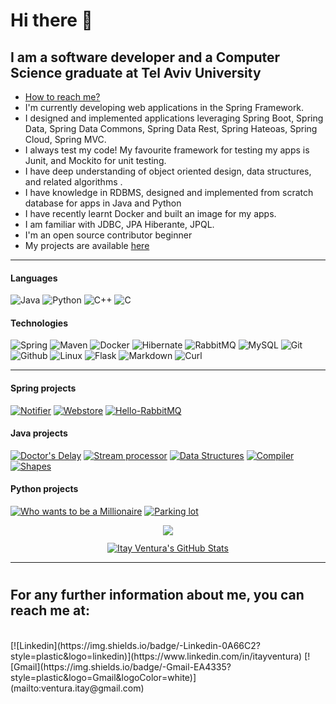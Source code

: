 # Hi there 👋 
## I am a software developer and a Computer Science graduate at Tel Aviv University
<!--- 🔭 I’m currently working on ... -->
- <a href="#contact">How to reach me?</a>
- I'm currently developing web applications in the Spring Framework.
- I designed and implemented applications leveraging Spring Boot, Spring Data, Spring Data Commons, Spring Data Rest, Spring Hateoas, Spring Cloud, Spring MVC.
- I always test my code! My favourite framework for testing my apps is Junit, and Mockito for unit testing.
- I have deep understanding of object oriented design, data structures, and related algorithms .
- I have knowledge in RDBMS, designed and implemented from scratch database for apps in Java and Python
- I have recently learnt Docker and built an image for my apps.
- I am familiar with JDBC, JPA Hiberante, JPQL.
- I'm an open source contributor beginner
- My projects are available [here](https://github.com/itayventura?tab=repositories)

---

#### Languages
![Java](https://img.shields.io/badge/-Java-8B4513?&logo=Java&logoColor=fff&style=plastic)
![Python](https://img.shields.io/badge/-Python-ffd757?&logo=Python&logoColor=3776AB&style=plastic)
![C++](https://img.shields.io/badge/-C++-00599C?&logo=c%2b%2b&logoColor=00599&style=plastic)
![C](https://img.shields.io/badge/-c-A8B9CC?&logo=C&logoColor=00599C&style=plastic)

#### Technologies
![Spring](https://img.shields.io/badge/-Spring-6DB33F?&style=plastic&logo=spring&logoColor=fff)
![Maven](https://img.shields.io/badge/-Maven-C71A36?&style=plastic&logo=Apache%20Maven&logoColor=#C71A36)
![Docker](https://img.shields.io/badge/-Docker-2496ED?style=plastic&logo=Docker&logoColor=fff)
![Hibernate](https://img.shields.io/badge/-Hibernate-59666C?style=plastic&logo=hibernate)
![RabbitMQ](https://img.shields.io/badge/-RabbitMQ-FF6600?&style=plastic&logo=rabbitmq&logoColor=fff)
![MySQL](https://img.shields.io/badge/-MySQL-4479A1?style=plastic&logo=mysql&logoColor=fff&logoWidth=16)
![Git](https://img.shields.io/badge/-Git-F05032?style=plastic&logo=git&logoColor=fff)
![Github](https://img.shields.io/badge/-Github-000?&logo=github)
![Linux](https://img.shields.io/badge/Linux-FCC624?style=plastic&logo=linux&logoWidth=16&logoColor=fff)
![Flask](https://img.shields.io/badge/-Flask-white?&style=plastic&logo=flask&logoColor=black)
![Markdown](https://img.shields.io/badge/-Markdown-black?style=plastic&logo=markdown&logoColor=fff)
![Curl](https://img.shields.io/badge/-Curl-007600?&logo=curl&logoColor=073551&style=plastic)
<!-- https://img.shields.io/badge/-IntelliJ-000?&logo=IntelliJ%20Idea
-->
---
#### Spring projects
[![Notifier](https://img.shields.io/badge/Notifier-%20-yellow?style=plastic)](https://github.com/Itayventura/Notifier)
[![Webstore](https://img.shields.io/badge/Webstore-%20-brown?style=plastic)](https://github.com/Itayventura/webstore)
[![Hello-RabbitMQ](https://img.shields.io/badge/Hello%20RabbitMQ-%20-FF6600?style=plastic)](https://github.com/Itayventura/Hello-RabbitMQ)

#### Java projects
[![Doctor's Delay](https://img.shields.io/badge/Doctor's%20Delay-%20-red?style=plastic)](https://github.com/Itayventura/DoctorsDelay)
[![Stream processor](https://img.shields.io/badge/Stream%20Processor-%20-orange?style=plastic)](https://github.com/Itayventura/StreamProcessor)
[![Data Structures](https://img.shields.io/badge/Data%20Structuers%20and%20Algorithms-%20-green?style=plastic)](https://github.com/Itayventura/DataStructures)
[![Compiler](https://img.shields.io/badge/Compiler-%20-lightgrey?style=plastic)](https://github.com/Itayventura/COMPILATION)
[![Shapes](https://img.shields.io/badge/Shapes-%20-pink?style=plastic)](https://github.com/Itayventura/shape)


#### Python projects
[![Who wants to be a Millionaire](https://img.shields.io/badge/Who%20wants%20to%20be%20a%20millionaire-%20-blue?style=plastic)](https://github.com/Itayventura/WhoWantsToBeAMillionaire)
[![Parking lot](https://img.shields.io/badge/Parking%20lot-%20-yellowgreen?style=plastic)](https://github.com/Itayventura/ParkingLot)


<div style='list-style-type: none;  display:flex; justify-content:center; align-items:center; flex-direction:column'>
  <div style='margin-bottom:12px'>
    <a href="https://github.com/Itayventura/Itayventura">
      <img align="center" src="https://github-readme-stats.vercel.app/api/top-langs/?username=Itayventura&hide=c%2B%2B,c%23&theme=dark&langs_count=5&layout=compact" />
    </a>
  </div>
  <div>
    <a href="https://github.com/Itayventura/Itayventura">
      <img align="center" src="https://github-readme-stats.vercel.app/api?username=Itayventura&show_icons=true&line_height=27&count_private=true&hide=stars&theme=dark" alt="Itay Ventura's GitHub Stats" />
    </a>
  </div>
</div>
</div>

---
# <h2 id="contact">For any further information about me, you can reach me at:</h2>
<br>
[![Linkedin](https://img.shields.io/badge/-Linkedin-0A66C2?style=plastic&logo=linkedin)](https://www.linkedin.com/in/itayventura)
[![Gmail](https://img.shields.io/badge/-Gmail-EA4335?style=plastic&logo=Gmail&logoColor=white)](mailto:ventura.itay@gmail.com)

<!-- add stats:
https://github-readme-stats.vercel.app/api?username=itayventura&show_icons=true&theme=dark&line_height=40 -->
<!--
**Itayventura/Itayventura** is a ✨ _special_ ✨ repository because its `README.md` (this file) appears on your GitHub profile.

Here are some ideas to get you started:

- 🔭 I’m currently working on ...
- 🌱 I’m currently learning ...
- 👯 I’m looking to collaborate on ...
- 🤔 I’m looking for help with ...
- 💬 Ask me about ...
- 📫 How to reach me: ...
- 😄 Pronouns: ...
- ⚡ Fun fact: ...
-->


<!-- Most lang stats -->
<!--<a href="https://github.com/itayventura">
  <img align="center" src="https://github-readme-stats.vercel.app/api/top-langs/?username=itayventura&theme=dark&hide_langs_below=1" />
</a> -->

